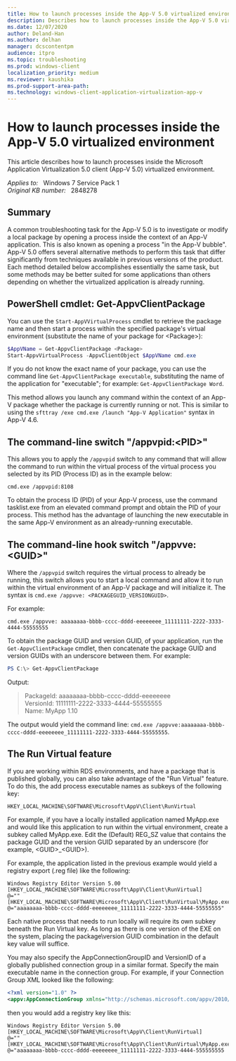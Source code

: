 ```yaml
---
title: How to launch processes inside the App-V 5.0 virtualized environment
description: Describes how to launch processes inside the App-V 5.0 virtualized environment.
ms.date: 12/07/2020
author: Deland-Han
ms.author: delhan
manager: dcscontentpm
audience: itpro
ms.topic: troubleshooting
ms.prod: windows-client
localization_priority: medium
ms.reviewer: kaushika
ms.prod-support-area-path:
ms.technology: windows-client-application-virtualization-app-v
---
```

# How to launch processes inside the App-V 5.0 virtualized environment

This article describes how to launch processes inside the Microsoft Application Virtualization 5.0 client (App-V 5.0) virtualized environment.

_Applies to:_ &nbsp; Windows 7 Service Pack 1  
_Original KB number:_ &nbsp; 2848278

## Summary

A common troubleshooting task for the App-V 5.0 is to investigate or modify a local package by opening a process inside the context of an App-V application. This is also known as opening a process "in the App-V bubble".  App-V 5.0 offers several alternative methods to perform this task that differ significantly from techniques available in previous versions of the product. Each method detailed below accomplishes essentially the same task, but some methods may be better suited for some applications than others depending on whether the virtualized application is already running.

## PowerShell cmdlet: Get-AppvClientPackage

You can use the `Start-AppVVirtualProcess` cmdlet to retrieve the package name and then start a process within the specified package's virtual environment (substitute the name of your package for \<Package>):

```powershell
$AppVName = Get-AppvClientPackage <Package>
Start-AppvVirtualProcess -AppvClientObject $AppVName cmd.exe
```

If you do not know the exact name of your package, you can use the command line `Get-AppvClientPackage executable`, substituting the name of the application for "executable"; for example: `Get-AppvClientPackage Word`.

This method allows you launch any command within the context of an App-V package whether the package is currently running or not. This is similar to using the `sfttray /exe cmd.exe /launch "App-V Application"` syntax in App-V 4.6.

## The command-line switch "/appvpid:\<PID>"

This allows you to apply the `/appvpid` switch to any command that will allow the command to run within the virtual process of the virtual process you selected by its PID (Process ID) as in the example below:

```console
cmd.exe /appvpid:8108
```

To obtain the process ID (PID) of your App-V process, use the command tasklist.exe from an elevated command prompt and obtain the PID of your process. This method has the advantage of launching the new executable in the same App-V environment as an already-running executable.

## The command-line hook switch "/appvve:\<GUID>"

Where the `/appvpid` switch requires the virtual process to already be running, this switch allows you to start a local command and allow it to run within the virtual environment of an App-V package and will initialize it. The syntax is `cmd.exe /appvve: <PACKAGEGUID_VERSIONGUID>`.

For example:

```console
cmd.exe /appvve: aaaaaaaa-bbbb-cccc-dddd-eeeeeeee_11111111-2222-3333-4444-55555555
```

To obtain the package GUID and version GUID, of your application, run the `Get-AppvClientPackage` cmdlet, then concatenate the package GUID and version GUIDs with an underscore between them. For example:

```powershell
PS C:\> Get-AppvClientPackage
```

Output:

> PackageId: aaaaaaaa-bbbb-cccc-dddd-eeeeeeee  
VersionId: 11111111-2222-3333-4444-55555555  
Name: MyApp 1.10

The output would yield the command line: `cmd.exe /appvve:aaaaaaaa-bbbb-cccc-dddd-eeeeeeee_11111111-2222-3333-4444-55555555`.

## The Run Virtual feature

If you are working within RDS environments, and have a package that is published globally, you can also take advantage of the "Run Virtual" feature. To do this, the add process executable names as subkeys of the following key:

`HKEY_LOCAL_MACHINE\SOFTWARE\Microsoft\AppV\Client\RunVirtual`

For example, if you have a locally installed application named MyApp.exe and would like this application to run within the virtual environment, create a subkey called MyApp.exe. Edit the (Default) REG_SZ value that contains the package GUID and the version GUID separated by an underscore (for example, \<GUID>_\<GUID>).

For example, the application listed in the previous example would yield a registry export (.reg file) like the following:

```registry
Windows Registry Editor Version 5.00
[HKEY_LOCAL_MACHINE\SOFTWARE\Microsoft\AppV\Client\RunVirtual]
@=""
[HKEY_LOCAL_MACHINE\SOFTWARE\Microsoft\AppV\Client\RunVirtual\MyApp.exe]
@="aaaaaaaa-bbbb-cccc-dddd-eeeeeeee_11111111-2222-3333-4444-55555555"
```

Each native process that needs to run locally will require its own subkey beneath the Run Virtual key. As long as there is one version of the EXE on the system, placing the package\\version GUID combination in the default key value will suffice.

You may also specify the AppConnectionGroupID and VersionID of a globally published connection group in a similar format. Specify the main executable name in the connection group. For example, if your Connection Group XML looked like the following:

```xml
<?xml version="1.0" ?>
<appv:AppConnectionGroup xmlns="http://schemas.microsoft.com/appv/2010/virtualapplicationconnectiongroup" xmlns:appv="http://schemas.microsoft.com/appv/2010/virtualapplicationconnectiongroup" AppConnectionGroupId="CCCCCCCC-CCCC-CCCC-CCCC-CCCCCCCCCC" VersionId="33333333-3333-3333-3333-3333333333" Priority="0" DisplayName="MyApp Connection Group">
```

then you would add a registry key like this:

```registry
Windows Registry Editor Version 5.00
[HKEY_LOCAL_MACHINE\SOFTWARE\Microsoft\AppV\Client\RunVirtual]
@=""
[HKEY_LOCAL_MACHINE\SOFTWARE\Microsoft\AppV\Client\RunVirtual\MyApp.exe]
@="aaaaaaaa-bbbb-cccc-dddd-eeeeeeee_11111111-2222-3333-4444-555555555
```
